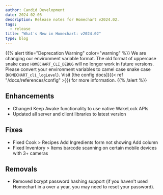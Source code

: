 ```yaml
---
author: Candid Development
date: 2024-02-05
description: Release notes for Homechart v2024.02.
tags:
  - release
title: "What's New in Homechart: v2024.02"
type: blog
---
```


{{% alert title="Deprecation Warning" color="warning" %}}
We are changing our environment variable format.  The old format of uppercase snake case `HOMECHART_CLI_DEBUG` will no longer work in future versions.  Please convert your environment variables to camel case snake case (`HOMECHART_cli_logLevel`).  Visit [the config docs]({{< ref "/docs/references/config" >}}) for more information.
{{% /alert %}}

## Enhancements

- Changed Keep Awake functionality to use native WakeLock APIs
- Updated all server and client libraries to latest version

## Fixes

- Fixed Cook > Recipes Add Ingredients form not showing Add column
- Fixed Inventory > Items barcode scanning on certain mobile devices with 3+ cameras

## Removals

- Removed bcrypt password hashing support (if you haven't used Homechart in a over a year, you may need to reset your password).
